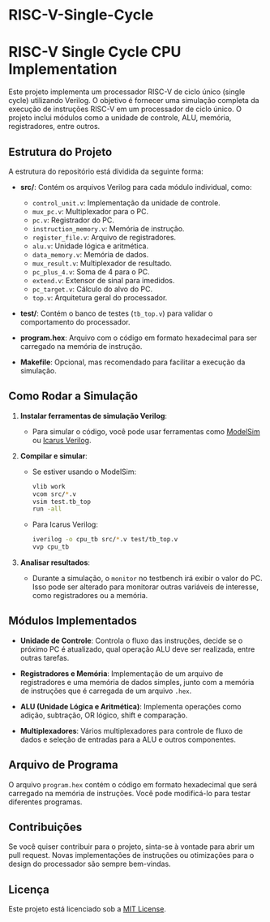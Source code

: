 # RISC-V-Single-Cycle
# RISC-V Single Cycle CPU Implementation

Este projeto implementa um processador RISC-V de ciclo único (single cycle) utilizando Verilog. O objetivo é fornecer uma simulação completa da execução de instruções RISC-V em um processador de ciclo único. O projeto inclui módulos como a unidade de controle, ALU, memória, registradores, entre outros.

## Estrutura do Projeto

A estrutura do repositório está dividida da seguinte forma:

- **src/**: Contém os arquivos Verilog para cada módulo individual, como:
  - `control_unit.v`: Implementação da unidade de controle.
  - `mux_pc.v`: Multiplexador para o PC.
  - `pc.v`: Registrador do PC.
  - `instruction_memory.v`: Memória de instrução.
  - `register_file.v`: Arquivo de registradores.
  - `alu.v`: Unidade lógica e aritmética.
  - `data_memory.v`: Memória de dados.
  - `mux_result.v`: Multiplexador de resultado.
  - `pc_plus_4.v`: Soma de 4 para o PC.
  - `extend.v`: Extensor de sinal para imedidos.
  - `pc_target.v`: Cálculo do alvo do PC.
  - `top.v`: Arquitetura geral do processador.

- **test/**: Contém o banco de testes (`tb_top.v`) para validar o comportamento do processador.

- **program.hex**: Arquivo com o código em formato hexadecimal para ser carregado na memória de instrução.

- **Makefile**: Opcional, mas recomendado para facilitar a execução da simulação.

## Como Rodar a Simulação

1. **Instalar ferramentas de simulação Verilog**:
   - Para simular o código, você pode usar ferramentas como [ModelSim](https://www.mentor.com/products/fpga/modelsim) ou [Icarus Verilog](http://iverilog.icarus.com/).
   
2. **Compilar e simular**:
   - Se estiver usando o ModelSim:
     ```bash
     vlib work
     vcom src/*.v
     vsim test.tb_top
     run -all
     ```
   - Para Icarus Verilog:
     ```bash
     iverilog -o cpu_tb src/*.v test/tb_top.v
     vvp cpu_tb
     ```

3. **Analisar resultados**:
   - Durante a simulação, o `monitor` no testbench irá exibir o valor do PC. Isso pode ser alterado para monitorar outras variáveis de interesse, como registradores ou a memória.

## Módulos Implementados

- **Unidade de Controle**: Controla o fluxo das instruções, decide se o próximo PC é atualizado, qual operação ALU deve ser realizada, entre outras tarefas.
  
- **Registradores e Memória**: Implementação de um arquivo de registradores e uma memória de dados simples, junto com a memória de instruções que é carregada de um arquivo `.hex`.

- **ALU (Unidade Lógica e Aritmética)**: Implementa operações como adição, subtração, OR lógico, shift e comparação.

- **Multiplexadores**: Vários multiplexadores para controle de fluxo de dados e seleção de entradas para a ALU e outros componentes.

## Arquivo de Programa

O arquivo `program.hex` contém o código em formato hexadecimal que será carregado na memória de instruções. Você pode modificá-lo para testar diferentes programas.

## Contribuições

Se você quiser contribuir para o projeto, sinta-se à vontade para abrir um pull request. Novas implementações de instruções ou otimizações para o design do processador são sempre bem-vindas.

## Licença

Este projeto está licenciado sob a [MIT License](LICENSE).
